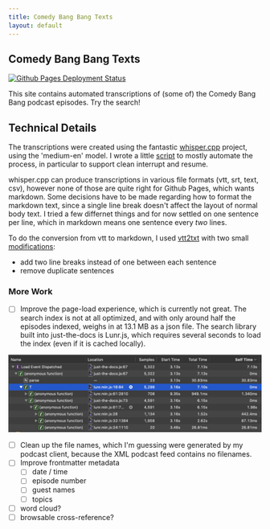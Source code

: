```yaml
---
title: Comedy Bang Bang Texts
layout: default
---
```


## Comedy Bang Bang Texts

[![Github Pages Deployment Status](https://github.com/dreness/cbb-texts/actions/workflows/pages.yml/badge.svg)](https://github.com/dreness/cbb-texts/actions/workflows/pages.yml)

This site contains automated transcriptions of (some of) the Comedy Bang Bang podcast episodes. Try the search!

## Technical Details

The transcriptions were created using the fantastic [whisper.cpp](https://github.com/ggerganov/whisper.cpp) project, using the 'medium-en' model. I wrote a little [script](https://gist.github.com/dreness/2ca0bbd16402ff00621974e7815c51ca) to mostly automate the process, in particular to support clean interrupt and resume.

whisper.cpp can produce transcriptions in various file formats (vtt, srt, text, csv), however none of those are quite right for Github Pages, which wants markdown. Some decisions have to be made regarding how to format the markdown text, since a single line break doesn't affect the layout of normal body text. I tried a few differnet things and for now settled on one sentence per line, which in markdown means one sentence every *two* lines.

To do the conversion from vtt to markdown, I used [vtt2txt](https://github.com/TruthfulTechnology/pm-vtt2txt) with two small [modifications](https://github.com/TruthfulTechnology/pm-vtt2txt/issues/1):

* add two line breaks instead of one between each sentence
* remove duplicate sentences

### More Work

* [ ] Improve the page-load experience, which is currently not great. The search index is not at all optimized, and with only around half the episodes indexed, weighs in at 13.1 MB as a json file. The search library built into just-the-docs is Lunr.js, which requires several seconds to load the index (even if it is cached locally).

![safari dev console depicting lunr.js taking 7.1s to load the page](img/lunr-performance.png)

* [ ] Clean up the file names, which I'm guessing were generated by my podcast client, because the XML podcast feed contains no filenames.
* [ ] Improve frontmatter metadata
  * [ ] date / time
  * [ ] episode number
  * [ ] guest names
  * [ ] topics
* [ ] word cloud?
* [ ] browsable cross-reference?
